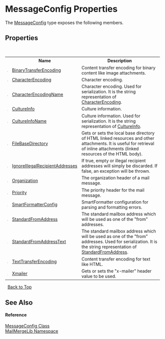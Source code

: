 # MessageConfig Properties
 

The <a href="63d92bcd-f847-3da5-3222-d9f6e6ad8968">MessageConfig</a> type exposes the following members.


## Properties
&nbsp;<table><tr><th></th><th>Name</th><th>Description</th></tr><tr><td>![Public property](media/pubproperty.gif "Public property")</td><td><a href="cc6cb016-8f21-3faf-a825-612051d8c544">BinaryTransferEncoding</a></td><td>
Content transfer encoding for binary content like image attachments.</td></tr><tr><td>![Public property](media/pubproperty.gif "Public property")</td><td><a href="1f382074-8b9d-5dfe-6d17-dc3b2f69d2b8">CharacterEncoding</a></td><td>
Character encoding.</td></tr><tr><td>![Public property](media/pubproperty.gif "Public property")</td><td><a href="16354551-917c-2fb4-9d6f-3b4c57f2d4b6">CharacterEncodingName</a></td><td>
Character encoding. Used for serialization. It is the string representation of <a href="1f382074-8b9d-5dfe-6d17-dc3b2f69d2b8">CharacterEncoding</a>.</td></tr><tr><td>![Public property](media/pubproperty.gif "Public property")</td><td><a href="83eb73ad-1129-bd9b-78a6-d6ad97e28c9b">CultureInfo</a></td><td>
Culture information.</td></tr><tr><td>![Public property](media/pubproperty.gif "Public property")</td><td><a href="0d895e83-2b86-fb69-238f-0a02842c2509">CultureInfoName</a></td><td>
Culture information. Used for serialization. It is the string representation of <a href="83eb73ad-1129-bd9b-78a6-d6ad97e28c9b">CultureInfo</a>.</td></tr><tr><td>![Public property](media/pubproperty.gif "Public property")</td><td><a href="a9cb2e93-12bd-1f6e-ed5d-5ada8b89b30a">FileBaseDirectory</a></td><td>
Gets or sets the local base directory of HTML linked resources and other attachments. It is useful for retrieval of inline attachments (linked resources of the HTML body).</td></tr><tr><td>![Public property](media/pubproperty.gif "Public property")</td><td><a href="d22c2da0-8178-17f5-436c-efca21bbd084">IgnoreIllegalRecipientAddresses</a></td><td>
If true, empty or illegal recipient addresses will simply be discarded. If false, an exception will be thrown.</td></tr><tr><td>![Public property](media/pubproperty.gif "Public property")</td><td><a href="a313372b-fddb-9542-85ed-4b6dc59adffd">Organization</a></td><td>
The organization header of a mail message.</td></tr><tr><td>![Public property](media/pubproperty.gif "Public property")</td><td><a href="2761352a-9de4-fdc4-e679-a7857480999c">Priority</a></td><td>
The priority header for the mail message.</td></tr><tr><td>![Public property](media/pubproperty.gif "Public property")</td><td><a href="73d50906-cfc2-3593-469a-0483df59857e">SmartFormatterConfig</a></td><td>
SmartFormatter configuration for parsing and formatting errors.</td></tr><tr><td>![Public property](media/pubproperty.gif "Public property")</td><td><a href="ce8c11b5-4cb4-5c9f-b9a4-b8723f812e19">StandardFromAddress</a></td><td>
The standard mailbox address which will be used as one of the "from" addresses.</td></tr><tr><td>![Public property](media/pubproperty.gif "Public property")</td><td><a href="891665dd-cfb8-14b2-9b9e-6460a26e5bf8">StandardFromAddressText</a></td><td>
The standard mailbox address which will be used as one of the "from" addresses. Used for serialization. It is the string representation of <a href="ce8c11b5-4cb4-5c9f-b9a4-b8723f812e19">StandardFromAddress</a>.</td></tr><tr><td>![Public property](media/pubproperty.gif "Public property")</td><td><a href="ee6e7f14-9300-367c-9049-7656876bdcca">TextTransferEncoding</a></td><td>
Content transfer encoding for text like HTML.</td></tr><tr><td>![Public property](media/pubproperty.gif "Public property")</td><td><a href="107ada55-6ea1-0dbf-1f88-7b5b316ede99">Xmailer</a></td><td>
Gets or sets the "x-mailer" header value to be used.</td></tr></table>&nbsp;
<a href="#messageconfig-properties">Back to Top</a>

## See Also


#### Reference
<a href="63d92bcd-f847-3da5-3222-d9f6e6ad8968">MessageConfig Class</a><br /><a href="31c6ebbe-d683-7561-7308-5a5ee1f76bf5">MailMergeLib Namespace</a><br />
